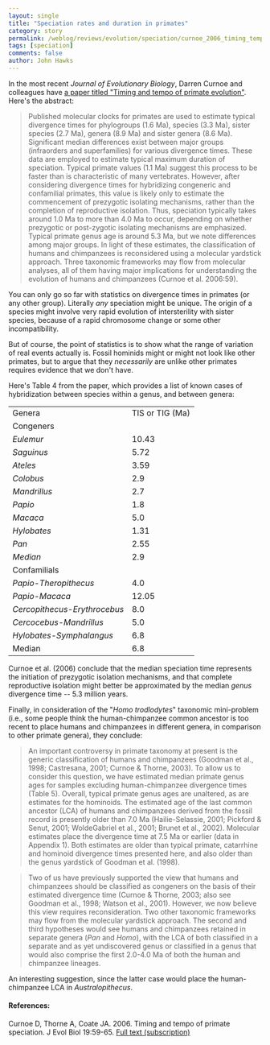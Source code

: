 ```yaml
---
layout: single 
title: "Speciation rates and duration in primates" 
category: story
permalink: /weblog/reviews/evolution/speciation/curnoe_2006_timing_tempo_speciation.html
tags: [speciation] 
comments: false 
author: John Hawks 
---
```



<p>
In the most recent <i>Journal of Evolutionary Biology</i>, Darren Curnoe and colleagues have <a href="http://www.blackwell-synergy.com/doi/full/10.1111/j.1420-9101.2005.00989.x">a paper titled "Timing and tempo of primate evolution"</a>. Here's the abstract: 
</p>

<blockquote>Published molecular clocks for primates are used to estimate typical divergence times for phylogroups (1.6 Ma), species (3.3 Ma), sister species (2.7 Ma), genera (8.9 Ma) and sister genera (8.6 Ma). Significant median differences exist between major groups (infraorders and superfamilies) for various divergence times. These data are employed to estimate typical maximum duration of speciation. Typical primate values (1.1 Ma) suggest this process to be faster than is characteristic of many vertebrates. However, after considering divergence times for hybridizing congeneric and confamilial primates, this value is likely only to estimate the commencement of prezygotic isolating mechanisms, rather than the completion of reproductive isolation. Thus, speciation typically takes around 1.0 Ma to more than 4.0 Ma to occur, depending on whether prezygotic or post-zygotic isolating mechanisms are emphasized. Typical primate genus age is around 5.3 Ma, but we note differences among major groups. In light of these estimates, the classification of humans and chimpanzees is reconsidered using a molecular yardstick approach. Three taxonomic frameworks may flow from molecular analyses, all of them having major implications for understanding the evolution of humans and chimpanzees (Curnoe et al. 2006:59).</blockquote>

<p>
You can only go so far with statistics on divergence times in primates (or any other group). Literally <i>any</i> speciation might be unique. The origin of a species might involve very rapid evolution of intersterility with sister species, because of a rapid chromosome change or some other incompatibility. 
</p>

<p>
But of course, the point of statistics is to show what the range of variation of real events actually is. Fossil hominids might or might not look like other primates, but to argue that they <i>necessarily</i> are unlike other primates requires evidence that we don't have. 
</p>

<p>
Here's Table 4 from the paper, which provides a list of known cases of hybridization between species within a genus, and between genera: 
</p>

<table>
<tr><td>Genera</td><td>TIS or TIG (Ma)</td></tr>
<tr><td>Congeners</td><td></td></tr>
<tr><td><i>  Eulemur </i></td><td>10.43</td></tr>
<tr><td><i>  Saguinus </i></td><td>5.72</td></tr>
<tr><td> <i> Ateles </i></td><td>3.59</td></tr>
<tr><td> <i> Colobus </i></td><td>2.9</td></tr>
<tr><td> <i> Mandrillus </i></td><td>2.7</td></tr>
<tr><td> <i> Papio </i></td><td>1.8</td></tr>
<tr><td> <i> Macaca </i></td><td>5.0</td></tr>
<tr><td> <i> Hylobates </i></td><td>1.31</td></tr>
<tr><td> <i> Pan </i></td><td>2.55</td></tr>
<tr><td> <i> Median</td><td>2.9</td></tr>
<tr><td>Confamilials</td><td></td></tr>
<tr><td> <i> Papio-Theropithecus </i></td><td>4.0</td></tr>
<tr><td> <i> Papio-Macaca </i></td><td>12.05</td></tr>
<tr><td> <i> Cercopithecus-Erythrocebus </i></td><td>8.0</td></tr>
<tr><td> <i> Cercocebus-Mandrillus</i></td><td>5.0</td></tr>
<tr><td> <i> Hylobates-Symphalangus</i></td><td>6.8</td></tr>
<tr><td>  Median</td><td>6.8	</td></tr>
</table>

<p>
Curnoe et al. (2006) conclude that the median speciation time represents the initiation of prezygotic isolation mechanisms, and that complete reproductive isolation might better be approximated by the median <i>genus</i> divergence time -- 5.3 million years. 
</p>

<p>
Finally, in consideration of the "<i>Homo trodlodytes</i>" taxonomic mini-problem (i.e., some people think the human-chimpanzee common ancestor is too recent to place humans and chimpanzees in different genera, in comparison to other primate genera), they conclude: 
</p>

<blockquote>An important controversy in primate taxonomy at present is the generic classification of humans and chimpanzees (Goodman et al., 1998; Castresana, 2001; Curnoe & Thorne, 2003). To allow us to consider this question, we have estimated median primate genus ages for samples excluding human-chimpanzee divergence times (Table 5). Overall, typical primate genus ages are unaltered, as are estimates for the hominoids. The estimated age of the last common ancestor (LCA) of humans and chimpanzees derived from the fossil record is presently older than 7.0 Ma (Hailie-Selassie, 2001; Pickford & Senut, 2001; WoldeGabriel et al., 2001; Brunet et al., 2002). Molecular estimates place the divergence time at 7.5 Ma or earlier (data in Appendix 1). Both estimates are older than typical primate, catarrhine and hominoid divergence times presented here, and also older than the genus yardstick of Goodman et al. (1998).</blockquote>

<blockquote>Two of us have previously supported the view that humans and chimpanzees should be classified as congeners on the basis of their estimated divergence time (Curnoe & Thorne, 2003; also see Goodman et al., 1998; Watson et al., 2001). However, we now believe this view requires reconsideration. Two other taxonomic frameworks may flow from the molecular yardstick approach. The second and third hypotheses would see humans and chimpanzees retained in separate genera (<i>Pan</i> and <i>Homo</i>), with the LCA of both classified in a separate and as yet undiscovered genus or classified in a genus that would also comprise the first 2.0-4.0 Ma of both the human and chimpanzee lineages.</blockquote>

<p>
An interesting suggestion, since the latter case would place the human-chimpanzee LCA in <i>Australopithecus</i>. 
</p>

<h4>References:</h4>

<p class="cite">Curnoe D, Thorne A, Coate JA. 2006. Timing and tempo of primate speciation. J Evol Biol 19:59-65. <a href="http://www.blackwell-synergy.com/doi/full/10.1111/j.1420-9101.2005.00989.x">Full text (subscription)</a></p>

